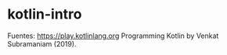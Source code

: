 # kotlin-intro


 Fuentes:
 https://play.kotlinlang.org
 Programming Kotlin by Venkat Subramaniam (2019).